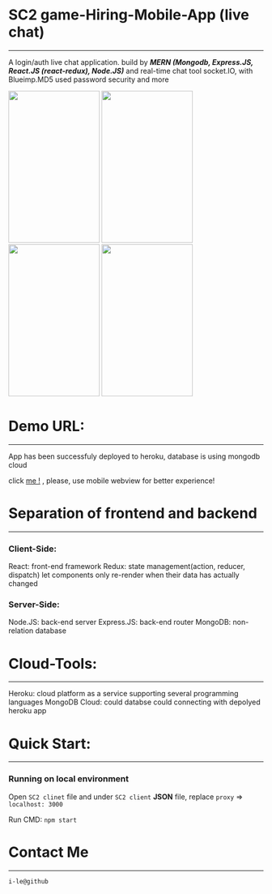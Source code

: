 # SC2 game-Hiring-Mobile-App (live chat)
---
A login/auth live chat application. build by ***MERN (Mongodb, Express.JS, React.JS (react-redux), Node.JS)*** and real-time chat tool socket.IO, with Blueimp.MD5 used password security and more

<img src="https://i.ibb.co/ChpN8XS/73026610-65-C7-40-E9-B96-A-C5-E9-DED097-EE.jpg" width = "180" height = "300" /> <img src="https://i.ibb.co/sjrGkGV/7-EB5-EB6-A-658-C-43-DB-9-D85-FE5-FC1-F564-DE.jpg" width = "180" height = "300" /> <img src="https://i.ibb.co/tp7skNB/E9-E83792-7858-4795-9-EF7-4203-A072-A47-F.jpg" width = "180" height = "300" /> <img src="https://i.ibb.co/446VBdc/25-B85-AE9-3540-4282-85-C7-FBE637-FC8-DE5.jpg" width = "180" height = "300" />

# Demo URL:
---
App has been successfuly deployed to heroku, database is using mongodb cloud

click <a href="https://infinite-eyrie-90501.herokuapp.com/">me !<a> , please, use mobile webview for better experience!
  
# Separation of frontend and backend
---
### Client-Side:
React: front-end framework
Redux: state management(action, reducer, dispatch) let components only re-render when their data has actually changed

### Server-Side:
Node.JS: back-end server
Express.JS: back-end router
MongoDB: non-relation database

# Cloud-Tools:
---
Heroku: cloud platform as a service supporting several programming languages
MongoDB Cloud: could databse could connecting with depolyed heroku app

# Quick Start:
---

### Running on local environment

Open `SC2 clinet` file and under `SC2 client` **JSON** file, replace `proxy` => `localhost: 3000`

Run CMD: `npm start`

# Contact Me
---
`i-le@github`
